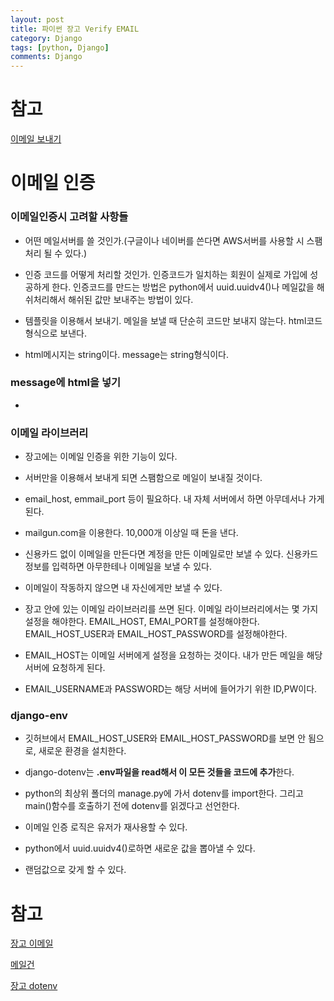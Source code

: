 ```yaml
---
layout: post
title: 파이썬 장고 Verify EMAIL
category: Django
tags: [python, Django]
comments: Django
---
```


# 참고

[이메일 보내기](https://docs.djangoproject.com/en/3.1/topics/email/)

# 이메일 인증

### 이메일인증시 고려할 사항들

- 어떤 메일서버를 쓸 것인가.(구글이나 네이버를 쓴다면 AWS서버를 사용할 시 스팸처리 될 수 있다.)

- 인증 코드를 어떻게 처리할 것인가. 인증코드가 일치하는 회원이 실제로 가입에 성공하게 한다. 인증코드를 만드는 방법은 python에서 uuid.uuidv4()나 메일값을 해쉬처리해서 해쉬된 값만 보내주는 방법이 있다.

- 템플릿을 이용해서 보내기. 메일을 보낼 때 단순히 코드만 보내지 않는다. html코드형식으로 보낸다.

- html메시지는 string이다. message는 string형식이다.

### message에 html을 넣기

- 

### 이메일 라이브러리

- 장고에는 이메일 인증을 위한 기능이 있다.

- 서버만을 이용해서 보내게 되면 스팸함으로 메일이 보내질 것이다.

- email_host, emmail_port 등이 필요하다. 내 자체 서버에서 하면 아무데서나 가게 된다.

- mailgun.com을 이용한다. 10,000개 이상일 때 돈을 낸다.

- 신용카드 없이 이메일을 만든다면 계정을 만든 이메일로만 보낼 수 있다. 신용카드 정보를 입력하면 아무한테나 이메일을 보낼 수 있다.

- 이메일이 작동하지 않으면 내 자신에게만 보낼 수 있다. 

- 장고 안에 있는 이메일 라이브러리를 쓰면 된다. 이메일 라이브러리에서는 몇 가지 설정을 해야한다. EMAIL_HOST, EMAI_PORT를 설정해야한다. EMAIL_HOST_USER과 EMAIL_HOST_PASSWORD를 설정해야한다.

- EMAIL_HOST는 이메일 서버에게 설정을 요청하는 것이다. 내가 만든 메일을 해당 서버에 요청하게 된다.

- EMAIL_USERNAME과 PASSWORD는 해당 서버에 들어가기 위한 ID,PW이다.

### django-env

- 깃허브에서 EMAIL_HOST_USER와 EMAIL_HOST_PASSWORD를 보면 안 됨으로, 새로운 환경을 설치한다.

- django-dotenv는 **.env파일을 read해서 이 모든 것들을 코드에 추가**한다.

- python의 최상위 폴더의 manage.py에 가서 dotenv를 import한다. 그리고 main()함수를 호출하기 전에 dotenv를 읽겠다고 선언한다.

- 이메일 인증 로직은 유저가 재사용할 수 있다.

- python에서 uuid.uuidv4()로하면 새로운 값을 뽑아낼 수 있다.

- 랜덤값으로 갖게 할 수 있다.

# 참고

[장고 이메일](https://docs.djangoproject.com/en/2.2/topics/email/)

[메일건](https://www.mailgun.com/)

[장고 dotenv](https://github.com/jpadilla/django-dotenv)